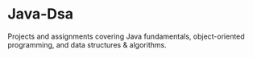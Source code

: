# Java-Dsa
Projects and assignments covering Java fundamentals, object-oriented programming, and data structures &amp; algorithms.

